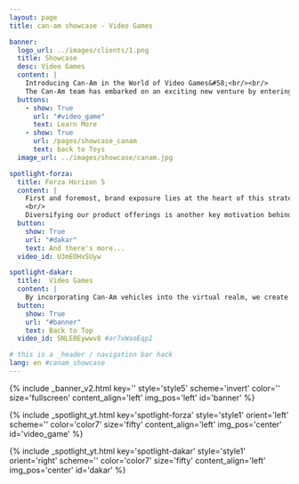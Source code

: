 ```yaml
---
layout: page
title: can-am showcase - Video Games

banner:
  logo_url: ../images/clients/1.png
  title: Showcase
  desc: Video Games
  content: |
    Introducing Can-Am in the World of Video Games&#58;<br/><br/>
    The Can-Am team has embarked on an exciting new venture by entering into the realm of video games with Forza, GTA and Dakar Rally.
  buttons:
    - show: True
      url: "#video_game"
      text: Learn More
    - show: True
      url: /pages/showcase_canam
      text: back to Toys
  image_url: ../images/showcase/canam.jpg

spotlight-forza:
  title: Forza Horizon 5
  content: |
    First and foremost, brand exposure lies at the heart of this strategic move. By immersing ourselves in the world of video games, we can connect with a younger audience and introduce them to the thrilling Can-Am brand from an early age. This exposure lays the foundation for building lasting brand loyalty and establishes a strong connection that may translate into future sales of our exceptional vehicles.<br/>
    <br/>
    Diversifying our product offerings is another key motivation behind our entry into the world of video games. By expanding beyond the traditional boundaries of automotive manufacturing, we can appeal to a wider range of consumers. Through interactive gameplay experiences featuring Can-Am vehicles, we provide a unique and captivating way for enthusiasts of all ages to engage with our brand.
  button:
    show: True
    url: "#dakar"
    text: And there's more...
  video_id: U3mEOHvSUyw

spotlight-dakar:
  title:  Video Games
  content: |
    By incorporating Can-Am vehicles into the virtual realm, we create an immersive experience that captures the attention and interest of players. It becomes a platform for showcasing our capabilities, craftsmanship, and commitment to delivering unparalleled excitement. Through the fun and interactive nature of video games, we ensure that the Can-Am brand remains at the forefront of enthusiasts' minds.
  button:
    show: True
    url: "#banner"
    text: Back to Top
  video_id: SNLE0Eywwv8 #ar7xWaoEqpI

# this is a _header / navigation bar hack
lang: en #canam_showcase
---
```

<!-- Welcome Banner -->
{% include _banner_v2.html key='' style='style5' scheme='invert' color='' size='fullscreen' content_align='left' img_pos='left' id='banner' %}

<!-- Toys: style1 is cropped and style2 is full image in a bubble -->
{% include _spotlight_yt.html key='spotlight-forza' style='style1' orient='left' scheme='' color='color7' size='fifty' content_align='left' img_pos='center' id='video_game' %}

{% include _spotlight_yt.html key='spotlight-dakar' style='style1' orient='right' scheme='' color='color7' size='fifty' content_align='left' img_pos='center' id='dakar' %}

<!-- Video Game -->
<!-- include _spotlight_yt.html key='spotlight-video-games' style='style4' orient='right' scheme='' color='color7' size='' content_align='left' img_pos='center' id='video_game'  -->

<!-- include _spotlight_yt.html key='spotlight-video-games' style='style5' orient='right' scheme='' color='color7' size='' content_align='left' img_pos='center' id='video_game' -->
